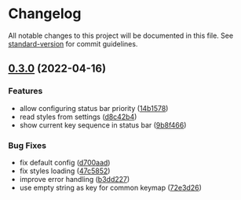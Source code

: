 # Changelog

All notable changes to this project will be documented in this file. See [standard-version](https://github.com/conventional-changelog/standard-version) for commit guidelines.

## [0.3.0](https://github.com/DCsunset/vscode-modal-editor/compare/v0.2.0...v0.3.0) (2022-04-16)


### Features

* allow configuring status bar priority ([14b1578](https://github.com/DCsunset/vscode-modal-editor/commit/14b1578f5cf9bb3a8ec2891883ca6c6abe2ee5db))
* read styles from settings ([d8c42b4](https://github.com/DCsunset/vscode-modal-editor/commit/d8c42b4e1f991414f51ddf51467249b897c0883e))
* show current key sequence in status bar ([9b8f466](https://github.com/DCsunset/vscode-modal-editor/commit/9b8f46629c20ed2608b21c541126ab9348e64ffd))


### Bug Fixes

* fix default config ([d700aad](https://github.com/DCsunset/vscode-modal-editor/commit/d700aad8462478c1e91f7a940dd8efe3be5abcf8))
* fix styles loading ([47c5852](https://github.com/DCsunset/vscode-modal-editor/commit/47c58520d57089132f4204372ac7fd3e5467b45b))
* improve error handling ([b3dd227](https://github.com/DCsunset/vscode-modal-editor/commit/b3dd227d8c3f361cf7455da497e50845de8ecbd8))
* use empty string as key for common keymap ([72e3d26](https://github.com/DCsunset/vscode-modal-editor/commit/72e3d26cb420fdbd742dd3134ec56a6f2d8f58b1))

